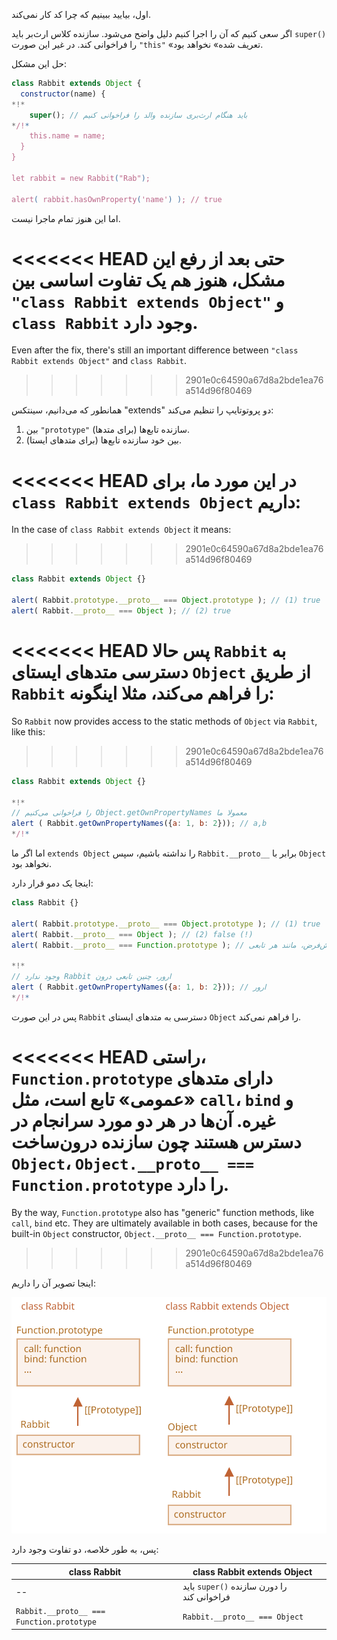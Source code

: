 اول، بیایید ببینیم که چرا کد کار نمی‌کند.

اگر سعی کنیم که آن را اجرا کنیم دلیل واضح می‌شود. سازنده کلاس ارث‌بر باید `super()` را فراخوانی کند. در غیر این صورت `"this"` «تعریف شده» نخواهد بود.

حل این مشکل:

```js run
class Rabbit extends Object {
  constructor(name) {
*!*
    super(); // باید هنگام ارث‌بری سازنده والد را فراخوانی کنیم
*/!*
    this.name = name;
  }
}

let rabbit = new Rabbit("Rab");

alert( rabbit.hasOwnProperty('name') ); // true
```

اما این هنوز تمام ماجرا نیست.

<<<<<<< HEAD
حتی بعد از رفع این مشکل، هنوز هم یک تفاوت اساسی بین `"class Rabbit extends Object"` و `class Rabbit` وجود دارد.
=======
Even after the fix, there's still an important difference between `"class Rabbit extends Object"` and `class Rabbit`.
>>>>>>> 2901e0c64590a67d8a2bde1ea76a514d96f80469

همانطور که می‌دانیم، سینتکس "extends" دو پروتوتایپ را تنظیم می‌کند:

1. بین `"prototype"` سازنده تابع‌ها (برای متدها).
2. بین خود سازنده تابع‌ها (برای متدهای ایستا).

<<<<<<< HEAD
در این مورد ما، برای `class Rabbit extends Object` داریم:
=======
In the case of `class Rabbit extends Object` it means:
>>>>>>> 2901e0c64590a67d8a2bde1ea76a514d96f80469

```js run
class Rabbit extends Object {}

alert( Rabbit.prototype.__proto__ === Object.prototype ); // (1) true
alert( Rabbit.__proto__ === Object ); // (2) true
```

<<<<<<< HEAD
پس حالا `Rabbit` به دسترسی متدهای ایستای `Object` از طریق `Rabbit` را فراهم می‌کند، مثلا اینگونه:
=======
So `Rabbit` now provides access to the static methods of `Object` via `Rabbit`, like this:
>>>>>>> 2901e0c64590a67d8a2bde1ea76a514d96f80469

```js run
class Rabbit extends Object {}

*!*
// را فراخوانی می‌کنیم Object.getOwnPropertyNames معمولا ما
alert ( Rabbit.getOwnPropertyNames({a: 1, b: 2})); // a,b
*/!*
```

اما اگر ما `extends Object` را نداشته باشیم، سپس `Rabbit.__proto__` برابر با `Object` نخواهد بود.

اینجا یک دمو قرار دارد:

```js run
class Rabbit {}

alert( Rabbit.prototype.__proto__ === Object.prototype ); // (1) true
alert( Rabbit.__proto__ === Object ); // (2) false (!)
alert( Rabbit.__proto__ === Function.prototype ); // به صورت پیش‌فرض، مانند هر تابعی

*!*
// وجود ندارد Rabbit ارور، چنین تابعی درون
alert ( Rabbit.getOwnPropertyNames({a: 1, b: 2})); // ارور
*/!*
```

پس در این صورت `Rabbit` دسترسی به متدهای ایستای `Object` را فراهم نمی‌کند.

<<<<<<< HEAD
راستی، `Function.prototype` دارای متدهای «عمومی» تابع است، مثل `call`، `bind` و غیره. آن‌ها در هر دو مورد سرانجام در دسترس هستند چون سازنده درون‌ساخت `Object`، `Object.__proto__ === Function.prototype` را دارد.
=======
By the way, `Function.prototype` also has "generic" function methods, like `call`, `bind` etc. They are ultimately available in both cases, because for the built-in `Object` constructor, `Object.__proto__ === Function.prototype`.
>>>>>>> 2901e0c64590a67d8a2bde1ea76a514d96f80469

اینجا تصویر آن را داریم:

![](rabbit-extends-object.svg)

پس، به طور خلاصه، دو تفاوت وجود دارد:

| class Rabbit | class Rabbit extends Object  |
|--------------|------------------------------|
| --             | باید `super()` را دورن سازنده فراخوانی کند |
| `Rabbit.__proto__ === Function.prototype` | `Rabbit.__proto__ === Object` |
